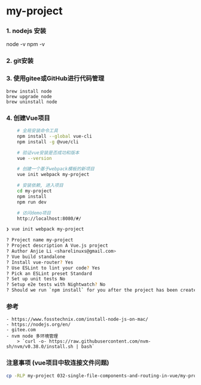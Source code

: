 # my-project

### 1. nodejs 安装
  node -v
  npm -v

### 2. git安装
### 3. 使用gitee或GitHub进行代码管理

    brew install node
    brew upgrade node
    brew uninstall node

### 4. 创建Vue项目
```sh
    # 全局安装命令工具
    npm install --global vue-cli
    npm install -g @vue/cli

    # 验证vue安装是否成功和版本
    vue --version

    # 创建一个基于webpack模板的新项目
    vue init webpack my-project

    # 安装依赖, 进入项目
    cd my-project
    npm install
    npm run dev

    # 访问demo项目
    http://localhost:8080/#/

```

```sh
❯ vue init webpack my-project

? Project name my-project
? Project description A Vue.js project
? Author Anjie Li <sharelinuxs@gmail.com>
? Vue build standalone
? Install vue-router? Yes
? Use ESLint to lint your code? Yes
? Pick an ESLint preset Standard
? Set up unit tests No
? Setup e2e tests with Nightwatch? No
? Should we run `npm install` for you after the project has been created? (recommended) npm
```

### 参考
    - https://www.fosstechnix.com/install-node-js-on-mac/
    - https://nodejs.org/en/
    - gitee.com
    - nvm node 多环境管理
        > `curl -o- https://raw.githubusercontent.com/nvm-sh/nvm/v0.38.0/install.sh | bash`

### 注意事项 (vue项目中软连接文件问题)
```sh
cp -RLP my-project 032-single-file-components-and-routing-in-vue/my-project2
```
